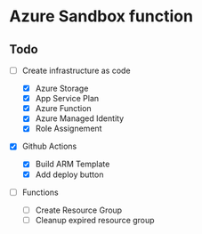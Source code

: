 # Azure Sandbox function



## Todo

- [ ] Create infrastructure as code

  - [X] Azure Storage
  - [X] App Service Plan
  - [X] Azure Function
  - [X] Azure Managed Identity
  - [X] Role Assignement

- [X] Github Actions
  
  - [X] Build ARM Template
  - [X] Add deploy button

- [ ] Functions

  - [ ] Create Resource Group
  - [ ] Cleanup expired resource group
